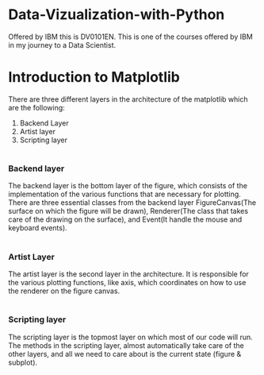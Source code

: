 # Data-Vizualization-with-Python
Offered by IBM this is DV0101EN.
This is one of the courses offered by IBM in my journey to a Data Scientist.

# Introduction to Matplotlib
There are three different layers in the architecture of the matplotlib which are the following:
1. Backend Layer
2. Artist layer
3. Scripting layer

# <h3>Backend layer</h3>

The backend layer is the bottom layer of the figure, which consists of the implementation of the various functions that are necessary for plotting. There are three essential classes from the backend layer FigureCanvas(The surface on which the figure will be drawn), Renderer(The class that takes care of the drawing on the surface), and Event(It handle the mouse and keyboard events).

# <h3>Artist Layer</h3>

The artist layer is the second layer in the architecture. It is responsible for the various plotting functions, like axis, which coordinates on how to use the renderer on the figure canvas.

# <h3>Scripting layer</h3>

The scripting layer is the topmost layer on which most of our code will run. The methods in the scripting layer, almost automatically take care of the other layers, and all we need to care about is the current state (figure & subplot).
